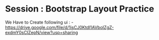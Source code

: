 # Session : Bootstrap Layout Practice

We Have to Create following ui : - https://drive.google.com/file/d/1isCJ0Ktdl1AVboIZgZ-exdmY0sCIZepN/view?usp=sharing
